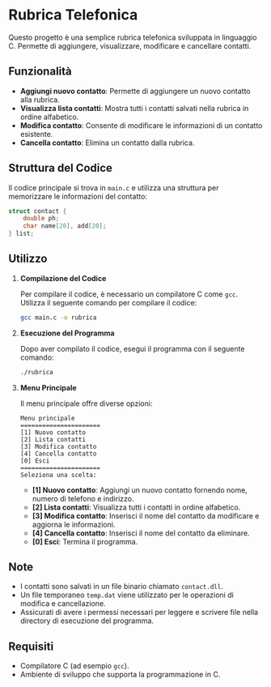 # Rubrica Telefonica
Questo progetto è una semplice rubrica telefonica sviluppata in linguaggio C. Permette di aggiungere, visualizzare, modificare e cancellare contatti.

## Funzionalità

- **Aggiungi nuovo contatto**: Permette di aggiungere un nuovo contatto alla rubrica.
- **Visualizza lista contatti**: Mostra tutti i contatti salvati nella rubrica in ordine alfabetico.
- **Modifica contatto**: Consente di modificare le informazioni di un contatto esistente.
- **Cancella contatto**: Elimina un contatto dalla rubrica.

## Struttura del Codice

Il codice principale si trova in `main.c` e utilizza una struttura per memorizzare le informazioni del contatto:

```c
struct contact {
    double ph;
    char name[20], add[20];
} list;
```

## Utilizzo

1. **Compilazione del Codice**

   Per compilare il codice, è necessario un compilatore C come `gcc`. Utilizza il seguente comando per compilare il codice:

   ```bash
   gcc main.c -o rubrica
   ```

2. **Esecuzione del Programma**

   Dopo aver compilato il codice, esegui il programma con il seguente comando:

   ```bash
   ./rubrica
   ```

3. **Menu Principale**

   Il menu principale offre diverse opzioni:

   ```
   Menu principale
   ======================
   [1] Nuovo contatto
   [2] Lista contatti
   [3] Modifica contatto
   [4] Cancella contatto
   [0] Esci
   ======================
   Seleziona una scelta:
   ```

   - **[1] Nuovo contatto**: Aggiungi un nuovo contatto fornendo nome, numero di telefono e indirizzo.
   - **[2] Lista contatti**: Visualizza tutti i contatti in ordine alfabetico.
   - **[3] Modifica contatto**: Inserisci il nome del contatto da modificare e aggiorna le informazioni.
   - **[4] Cancella contatto**: Inserisci il nome del contatto da eliminare.
   - **[0] Esci**: Termina il programma.

## Note

- I contatti sono salvati in un file binario chiamato `contact.dll`.
- Un file temporaneo `temp.dat` viene utilizzato per le operazioni di modifica e cancellazione.
- Assicurati di avere i permessi necessari per leggere e scrivere file nella directory di esecuzione del programma.

## Requisiti

- Compilatore C (ad esempio `gcc`).
- Ambiente di sviluppo che supporta la programmazione in C.

